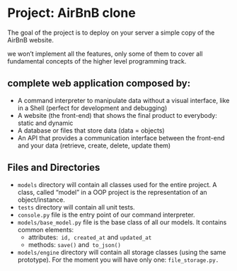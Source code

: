 # Project: AirBnB clone
The goal of the project is to deploy on your server a simple copy of the AirBnB website.

we won’t implement all the features, only some of them to cover all fundamental concepts of the higher level programming track.

## complete web application composed by:

- A command interpreter to manipulate data without a visual interface, like in a Shell (perfect for development and debugging)
- A website (the front-end) that shows the final product to everybody: static and dynamic
- A database or files that store data (data = objects)
- An API that provides a communication interface between the front-end and your data (retrieve, create, delete, update them)
## Files and Directories
- ```models``` directory will contain all classes used for the entire project. A class, called “model” in a OOP project is the representation of an object/instance.
- ```tests``` directory will contain all unit tests.
- ```console.py``` file is the entry point of our command interpreter.
- ```models/base_model.py``` file is the base class of all our models. It contains common elements:
	- attributes:``` id, created_at``` and ```updated_at```
	- methods: ```save()``` and``` to_json()```
- ```models/engine``` directory will contain all storage classes (using the same prototype). For the moment you will have only one: ```file_storage.py.```

